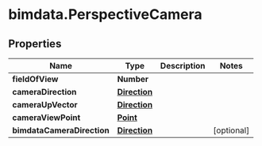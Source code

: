 # bimdata.PerspectiveCamera

## Properties
Name | Type | Description | Notes
------------ | ------------- | ------------- | -------------
**fieldOfView** | **Number** |  | 
**cameraDirection** | [**Direction**](Direction.md) |  | 
**cameraUpVector** | [**Direction**](Direction.md) |  | 
**cameraViewPoint** | [**Point**](Point.md) |  | 
**bimdataCameraDirection** | [**Direction**](Direction.md) |  | [optional] 



